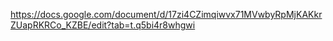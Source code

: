 https://docs.google.com/document/d/17zi4CZimqiwvx71MVwbyRpMjKAKkrZUapRKRCo_KZBE/edit?tab=t.q5bi4r8whgwi
